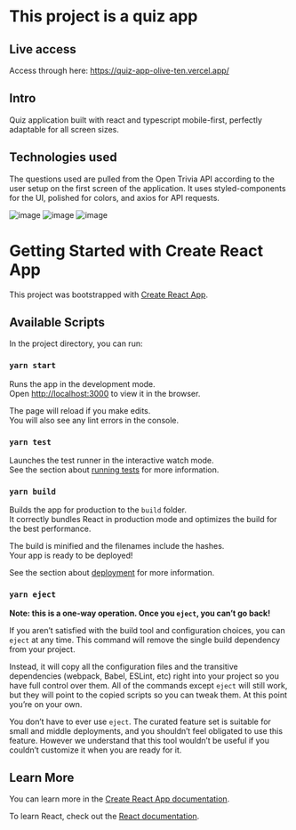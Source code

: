 # This project is a quiz app

## Live access
Access through here: https://quiz-app-olive-ten.vercel.app/

## Intro
Quiz application built with react and typescript mobile-first, perfectly adaptable for all screen sizes.

## Technologies used
The questions used are pulled from the Open Trivia API according to the user setup on the first screen of the application.
It uses styled-components for the UI, polished for colors, and axios for API requests.

![image](https://user-images.githubusercontent.com/82615423/124372932-a485bb00-dc64-11eb-9aab-c9872f6714e9.png)
![image](https://user-images.githubusercontent.com/82615423/124372945-bc5d3f00-dc64-11eb-8aae-67604a07e754.png)
![image](https://user-images.githubusercontent.com/82615423/124372986-0b0ad900-dc65-11eb-98bc-268c0b303b66.png)

# Getting Started with Create React App

This project was bootstrapped with [Create React App](https://github.com/facebook/create-react-app).

## Available Scripts

In the project directory, you can run:

### `yarn start`

Runs the app in the development mode.\
Open [http://localhost:3000](http://localhost:3000) to view it in the browser.

The page will reload if you make edits.\
You will also see any lint errors in the console.

### `yarn test`

Launches the test runner in the interactive watch mode.\
See the section about [running tests](https://facebook.github.io/create-react-app/docs/running-tests) for more information.

### `yarn build`

Builds the app for production to the `build` folder.\
It correctly bundles React in production mode and optimizes the build for the best performance.

The build is minified and the filenames include the hashes.\
Your app is ready to be deployed!

See the section about [deployment](https://facebook.github.io/create-react-app/docs/deployment) for more information.

### `yarn eject`

**Note: this is a one-way operation. Once you `eject`, you can’t go back!**

If you aren’t satisfied with the build tool and configuration choices, you can `eject` at any time. This command will remove the single build dependency from your project.

Instead, it will copy all the configuration files and the transitive dependencies (webpack, Babel, ESLint, etc) right into your project so you have full control over them. All of the commands except `eject` will still work, but they will point to the copied scripts so you can tweak them. At this point you’re on your own.

You don’t have to ever use `eject`. The curated feature set is suitable for small and middle deployments, and you shouldn’t feel obligated to use this feature. However we understand that this tool wouldn’t be useful if you couldn’t customize it when you are ready for it.

## Learn More

You can learn more in the [Create React App documentation](https://facebook.github.io/create-react-app/docs/getting-started).

To learn React, check out the [React documentation](https://reactjs.org/).
